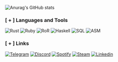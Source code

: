 ![Anurag's GitHub stats](https://github-readme-stats.vercel.app/api?username=kusakabeka&count_private=true&theme=radical)

### [ + ] Languages and Tools
![Rust](https://img.shields.io/badge/RUST-b6400e?style=for-the-badge&logo=rust&logoColor=black)
![Ruby](https://img.shields.io/badge/RUBY-efa995?style=for-the-badge&logo=ruby&logoColor=960e16)
![RoR](https://img.shields.io/badge/RubyOnRails-efa995?style=for-the-badge&logo=RubyonRails&logoColor=960e16)
![Haskell](https://img.shields.io/badge/HASKELL-453a62?style=for-the-badge&logo=haskell&logoColor=8f4e8b)
![SQL](https://img.shields.io/badge/SQL-4479a1?style=for-the-badge&logo=mysql&logoColor=white)
![ASM](https://img.shields.io/badge/ASSEMBLY-black?style=for-the-badge&logo=VASM&logoColor=960e16)

### [ + ] Links
[![Telegram](https://img.shields.io/badge/Telegram-black?style=for-the-badge&logo=telegram&logoColor=3eceef)](https://t.me/metasploitt)
[![Discord](https://img.shields.io/badge/discord-black?style=for-the-badge&logo=discord&logoColor=5865f2)](https://discordapp.com/users/756794813063626794/)
[![Spotify](https://img.shields.io/badge/spotify-black?style=for-the-badge&logo=spotify&logoColor=25ef3f)](https://open.spotify.com/playlist/0kB8NaR2rrLijZnUSoIYmX?si=a2df98cd1a754a29)
[![Steam](https://img.shields.io/badge/steam-black?style=for-the-badge&logo=steam&logoColor=2b5888)](https://steamcommunity.com/profiles/76561199428185673/)
[![Linkedin](https://img.shields.io/badge/linkedin-black?style=for-the-badge&logo=linkedin&logoColor=0077b7)](https://www.linkedin.com/in/nikita-kuzmin-38677424a/)
